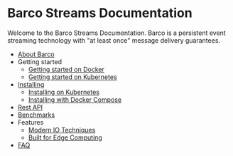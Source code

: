 # Barco Streams Documentation

Welcome to the Barco Streams Documentation. Barco is a persistent event streaming
technology with "at least once" message delivery guarantees.

- [About Barco](./technical_intro/)
- Getting started
    - [Getting started on Docker](./getting_started/on_docker/)
    - [Getting started on Kubernetes](./getting_started/on_kubernetes/)
- [Installing](./install/)
    - [Installing on Kubernetes](./install/kubernetes/)
    - [Installing with Docker Compose](./install/docker_compose/)
- [Rest API](./rest_api/)
- [Benchmarks](./benchmarks/)
- Features
    - [Modern IO Techniques](./features/io/)
    - [Built for Edge Computing](./features/edge/)
- [FAQ](./faq/)
